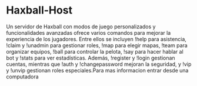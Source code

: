 ﻿# Haxball-Host
Un servidor de Haxball con modos de juego personalizados y funcionalidades avanzadas ofrece varios comandos para mejorar la experiencia de los jugadores. Entre ellos se incluyen !help para asistencia, !claim y !unadmin para gestionar roles, !map para elegir mapas, !team para organizar equipos, !ball para controlar la pelota, !say para hacer hablar al bot y !stats para ver estadísticas. Además, !register y !login gestionan cuentas, mientras que !auth y !changepassword mejoran la seguridad, y !vip y !unvip gestionan roles especiales.Para mas informacion entrar desde una computadora
